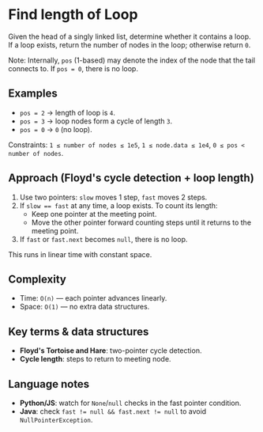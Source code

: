 # Find length of Loop

Given the head of a singly linked list, determine whether it contains a loop. If a loop exists, return the number of nodes in the loop; otherwise return `0`.

Note: Internally, `pos` (1-based) may denote the index of the node that the tail connects to. If `pos = 0`, there is no loop.

## Examples
- `pos = 2` → length of loop is `4`.
- `pos = 3` → loop nodes form a cycle of length `3`.
- `pos = 0` → `0` (no loop).

Constraints: `1 ≤ number of nodes ≤ 1e5`, `1 ≤ node.data ≤ 1e4`, `0 ≤ pos < number of nodes`.

## Approach (Floyd's cycle detection + loop length)
1. Use two pointers: `slow` moves 1 step, `fast` moves 2 steps.
2. If `slow == fast` at any time, a loop exists. To count its length:
   - Keep one pointer at the meeting point.
   - Move the other pointer forward counting steps until it returns to the meeting point.
3. If `fast` or `fast.next` becomes `null`, there is no loop.

This runs in linear time with constant space.

## Complexity
- Time: `O(n)` — each pointer advances linearly.
- Space: `O(1)` — no extra data structures.

## Key terms & data structures
- **Floyd's Tortoise and Hare**: two-pointer cycle detection.
- **Cycle length**: steps to return to meeting node.

## Language notes
- **Python/JS**: watch for `None`/`null` checks in the fast pointer condition.
- **Java**: check `fast != null && fast.next != null` to avoid `NullPointerException`.
